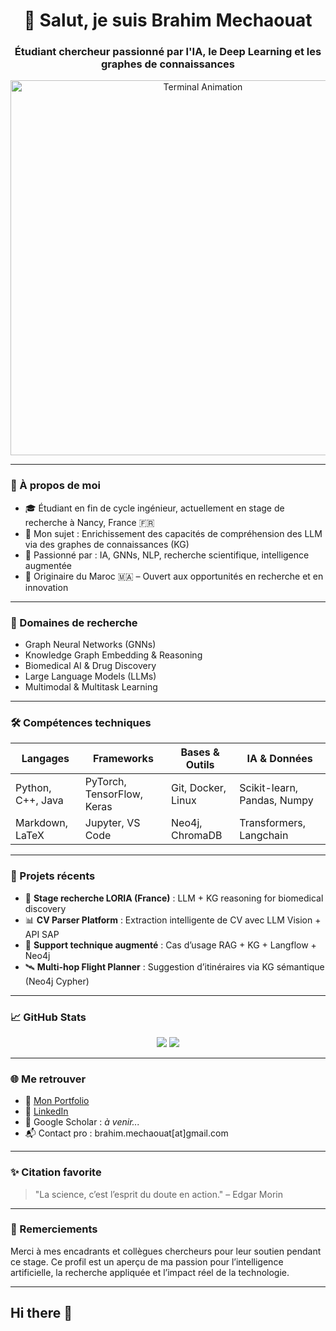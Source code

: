 <h1 align="center">👋 Salut, je suis Brahim Mechaouat</h1>
<h3 align="center">Étudiant chercheur passionné par l'IA, le Deep Learning et les graphes de connaissances</h3>

<p align="center">
  <img src="assets/mon_animation.gif" alt="Terminal Animation" width="600"/>
</p>

---

### 🎯 À propos de moi

- 🎓 Étudiant en fin de cycle ingénieur, actuellement en stage de recherche à Nancy, France 🇫🇷
- 🔬 Mon sujet : Enrichissement des capacités de compréhension des LLM via des graphes de connaissances (KG)
- 🧠 Passionné par : IA, GNNs, NLP, recherche scientifique, intelligence augmentée
- 📍 Originaire du Maroc 🇲🇦 – Ouvert aux opportunités en recherche et en innovation

---

### 🧠 Domaines de recherche

- Graph Neural Networks (GNNs)
- Knowledge Graph Embedding & Reasoning
- Biomedical AI & Drug Discovery
- Large Language Models (LLMs)
- Multimodal & Multitask Learning

---

### 🛠️ Compétences techniques

| Langages         | Frameworks             | Bases & Outils        | IA & Données          |
|------------------|------------------------|------------------------|------------------------|
| Python, C++, Java| PyTorch, TensorFlow, Keras | Git, Docker, Linux     | Scikit-learn, Pandas, Numpy |
| Markdown, LaTeX  | Jupyter, VS Code       | Neo4j, ChromaDB        | Transformers, Langchain |

---

### 🚀 Projets récents

- 🧪 **Stage recherche LORIA (France)** : LLM + KG reasoning for biomedical discovery
- 📊 **CV Parser Platform** : Extraction intelligente de CV avec LLM Vision + API SAP
- 🤖 **Support technique augmenté** : Cas d’usage RAG + KG + Langflow + Neo4j
- 🛰️ **Multi-hop Flight Planner** : Suggestion d’itinéraires via KG sémantique (Neo4j Cypher)

---

### 📈 GitHub Stats

<p align="center">
  <img src="https://github-readme-stats.vercel.app/api?username=brahex123&show_icons=true&theme=radical" />
  <img src="https://github-readme-stats.vercel.app/api/top-langs/?username=brahex123&layout=compact&theme=radical" />
</p>

---

### 🌐 Me retrouver

- 🔗 [Mon Portfolio](https://brahex123.github.io/ibrahex123.github.io/)
- 💼 [LinkedIn](https://www.linkedin.com/in/ibrahim-mechaouat-21a939178/)
- 🧪 Google Scholar : *à venir...*
- 📬 Contact pro : brahim.mechaouat[at]gmail.com

---

### ✨ Citation favorite

> "La science, c’est l’esprit du doute en action." – Edgar Morin

---

### 🙏 Remerciements

Merci à mes encadrants et collègues chercheurs pour leur soutien pendant ce stage. Ce profil est un aperçu de ma passion pour l’intelligence artificielle, la recherche appliquée et l’impact réel de la technologie.

---

## Hi there 👋

<!--
**brahex123/brahex123** is a ✨ _special_ ✨ repository because its `README.md` (this file) appears on your GitHub profile.

Here are some ideas to get you started:

- 🔭 I’m currently working on ...
- 🌱 I’m currently learning ...
- 👯 I’m looking to collaborate on ...
- 🤔 I’m looking for help with ...
- 💬 Ask me about ...
- 📫 How to reach me: ...
- 😄 Pronouns: ...
- ⚡ Fun fact: ...
-->
